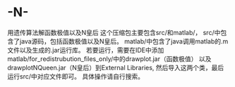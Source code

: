 # -N-
用遗传算法解函数极值以及N皇后
这个压缩包主要包含src/和matlab/，
src/中包含了java源码，包括函数极值以及N皇后。
matlab/中包含了java调用matlab的.m文件以及生成的.jar运行库。
若要运行，需要在IDE中添加matlab/for_redistrubution_files_only/中的drawplot.jar（函数极值）
以及drawplotNQueen.jar（N皇后）到External Libraries, 然后导入这两个类，最后运行src/中对应文件即可。
具体操作请自行搜索。

